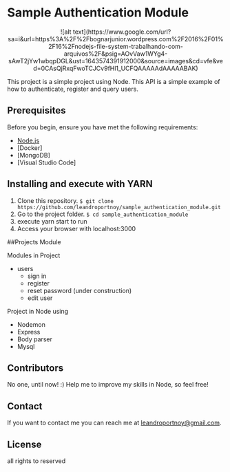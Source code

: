 # Sample Authentication Module

<p align="center">
![alt text](https://www.google.com/url?sa=i&url=https%3A%2F%2Fbognarjunior.wordpress.com%2F2016%2F01%2F16%2Fnodejs-file-system-trabalhando-com-arquivos%2F&psig=AOvVaw1WYg4-sAwT2jYw1wbqpDGL&ust=1643574391912000&source=images&cd=vfe&ved=0CAsQjRxqFwoTCJCv9fHl1_UCFQAAAAAdAAAAABAK)
</p>

This project is a simple project using Node. This API is a simple example of how to authenticate, register and query users.

## Prerequisites

Before you begin, ensure you have met the following requirements:

- [Node.js](https://nodejs.org/en/)
- [Docker]
- [MongoDB]
- [Visual Studio Code]
## Installing and execute with YARN

1. Clone this repository. `$ git clone https://github.com/leandroportnoy/sample_authentication_module.git`
2. Go to the project folder. `$ cd sample_authentication_module`
3. execute yarn start to run
4. Access your browser with localhost:3000

##Projects Module

  Modules in Project
  - users
    - sign in
    - register
    - reset password (under construction)
    - edit user

Project in Node using
  - Nodemon
  - Express
  - Body parser
  - Mysql

## Contributors

No one, until now! :) Help me to improve my skills in Node, so feel free!

## Contact
If you want to contact me you can reach me at <leandroportnoy@gmail.com>.

## License

all rights to reserved